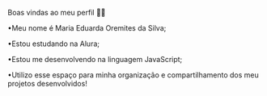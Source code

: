 Boas vindas ao meu perfil 💙💙


•Meu nome é Maria Eduarda Oremites da Silva;

•Estou estudando na Alura;

•Estou me desenvolvendo na linguagem JavaScript;

•Utilizo esse espaço para minha organização e compartilhamento dos meu projetos desenvolvidos!
